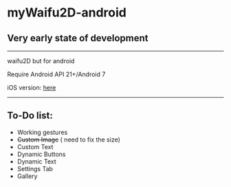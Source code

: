 # myWaifu2D-android


## Very early state of development


---

 waifu2D but for android
 
 Require Android API 21+/Android 7 

 iOS version: [here](https://github.com/cranci1/waifu2D)

 ---

 ## To-Do list:

 - Working gestures
 - ~~Custom Image~~ ( need to fix the size)
 - Custom Text
 - Dynamic Buttons
 - Dynamic Text
 - Settings Tab
 - Gallery
